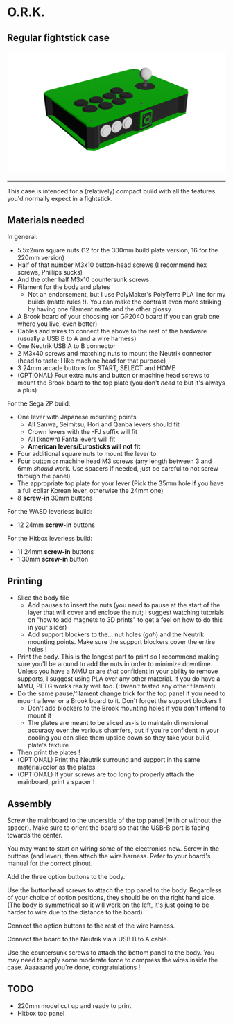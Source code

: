 # O.R.K.
## Regular fightstick case

![Waaaaagh !](../img/ork.png)

---

This case is intended for a (relatively) compact build with all the features you'd normally expect in a fightstick.

## Materials needed

In general:
- 5.5x2mm square nuts (12 for the 300mm build plate version, 16 for the 220mm version)
- Half of that number M3x10 button-head screws (I recommend hex screws, Phillips sucks)
- And the other half M3x10 countersunk screws
- Filament for the body and plates
	- Not an endorsement, but I use PolyMaker's PolyTerra PLA line for my builds (matte rules !). You can make the contrast even more striking by having one filament matte and the other glossy
- A Brook board of your choosing (or GP2040 board if you can grab one where you live, even better)
- Cables and wires to connect the above to the rest of the hardware (usually a USB B to A and a wire harness)
- One Neutrik USB A to B connector
- 2 M3x40 screws and matching nuts to mount the Neutrik connector (head to taste; I like machine head for that purpose)
- 3 24mm arcade buttons for START, SELECT and HOME
- (OPTIONAL) Four extra nuts and button or machine head screws to mount the Brook board to the top plate (you don't *need* to but it's always a plus)

For the Sega 2P build:
- One lever with Japanese mounting points
	- All Sanwa, Seimitsu, Hori and Qanba levers should fit
	- Crown levers with the -FJ suffix will fit
	- All (known) Fanta levers will fit
	- **American levers/Eurosticks will not fit**
- Four additional square nuts to mount the lever to
- Four button or machine head M3 screws (any length between 3 and 6mm *should* work. Use spacers if needed, just be careful to not screw through the panel)
- The appropriate top plate for your lever (Pick the 35mm hole if you have a full collar Korean lever, otherwise the 24mm one)
- 8 **screw-in** 30mm buttons

For the WASD leverless build:
- 12 24mm **screw-in** buttons

For the Hitbox leverless build:
- 11 24mm **screw-in** buttons
- 1 30mm **screw-in** button

## Printing

- Slice the body file
	- Add pauses to insert the nuts (you need to pause at the start of the layer that will cover and enclose the nut; I suggest watching tutorials on "how to add magnets to 3D prints" to get a feel on how to do this in your slicer)
	- Add support blockers to the... nut holes (*gah*) and the Neutrik mounting points. Make sure the support blockers cover the entire holes !
- Print the body. This is the longest part to print so I recommend making sure you'll be around to add the nuts in order to minimize downtime. Unless you have a MMU or are *that* confident in your ability to remove supports, I suggest using PLA over any other material. If you do have a MMU, PETG works really well too. (Haven't tested any other filament)
- Do the same pause/filament change trick for the top panel if you need to mount a lever or a Brook board to it. Don't forget the support blockers !
	- Don't add blockers to the Brook mounting holes if you don't intend to mount it
	- The plates are meant to be sliced as-is to maintain dimensional accuracy over the various chamfers, but if you're confident in your cooling you can slice them upside down so they take your build plate's texture
- Then print the plates !
- (OPTIONAL) Print the Neutrik surround and support in the same material/color as the plates
- (OPTIONAL) If your screws are too long to properly attach the mainboard, print a spacer !

## Assembly

Screw the mainboard to the underside of the top panel (with or without the spacer). Make sure to orient the board so that the USB-B port is facing towards the center.

You may want to start on wiring some of the electronics now. Screw in the buttons (and lever), then attach the wire harness. Refer to your board's manual for the correct pinout.

Add the three option buttons to the body.

Use the buttonhead screws to attach the top panel to the body. Regardless of your choice of option positions, they should be on the right hand side. (The body is symmetrical so it will work on the left, it's just going to be harder to wire due to the distance to the board)

Connect the option buttons to the rest of the wire harness.

Connect the board to the Neutrik via a USB B to A cable.

Use the countersunk screws to attach the bottom panel to the body. You may need to apply some moderate force to compress the wires inside the case. Aaaaaand you're done, congratulations ! 

## TODO

- 220mm model cut up and ready to print
- Hitbox top panel
